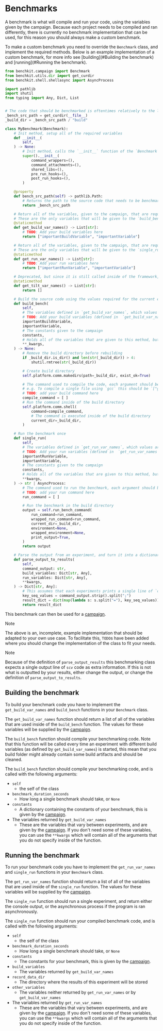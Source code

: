 # Benchmarks

A benchmark is what will compile and run your code, using the variables given by the campaign.
Because each project needs to be compiled and ran differently, there is currently no benchmark implementation that can be used, for this reason you should always make a custom benchmark.

To make a custom benchmark you need to override the `Benchmark` class, and implement the required methods.
Below is an example implementation of a custom benchmark, for more info see [building](#Building the benchmark) and [running](#Running the benchmark).
```python
from benchkit.campaign import Benchmark
from benchkit.utils.dir import get_curdir
from benchkit.shell.shellasync import AsyncProcess

import pathlib
import shutil
from typing import Any, Dict, List


# The code that should be benchmarked is oftentimes relatively to the location of the current file, which can be gotten using the following method
_bench_src_path = get_curdir(__file__)
_build_dir = _bench_src_path / "build"

class MyBenchmark(Benchmark):
    # Init method, setup all of the required variables
    def __init__(
        self,
    ) -> None:
        # Init method, calls the `__init__` function of the `Benchmark` class
        super().__init__(
            command_wrappers=(),
            command_attachments=(),
            shared_libs=(),
            pre_run_hooks=(),
            post_run_hooks=(),
        )

    @property
    def bench_src_path(self) -> pathlib.Path:
        # Returns the path to the source code that needs to be benchmarked
        return _bench_src_path

    # Return all of the variables, given to the campaign, that are required to build the source code.
    # These are the only variables that will be given to the `build_bench` method.
    @staticmethod
    def get_build_var_names() -> List[str]:
        # TODO: Add your build variables here
        return ["importantBuildVariable", "importantVariable"]

    # Return all of the variables, given to the campaign, that are required to run the benchmark.
    # These are the only variables that will be given to the `single_run` method.
    @staticmethod
    def get_run_var_names() -> List[str]:
        # TODO: Add your run variables here
        return ["importantRunVariable", "importantVariable"]

    # Deprecated, but since it is still called inside of the framework, it should still be overwritten, but only an empty array should be returned.
    @staticmethod
    def get_tilt_var_names() -> List[str]:
        return []

    # Build the source code using the values required for the current experiment
    def build_bench(
        self,
        # The variables defined in `get_build_var_names`, which values are given by the campaign
        # TODO: Add your build variables (defined in  `get_build_var_names`) here.
        importantBuildVariable,
        importantVariable,
        # The constants given to the campaign
        constants,
        # Holds all of the variables that are given to this method, but not used
        **_kwargs,
    ) -> None:
        # Remove the build directory before rebuilding
        if _build_dir.is_dir() and len(str(_build_dir)) > 4:
            shutil.rmtree(str(_build_dir))

        # Create build directory
        self.platform.comm.makedirs(path=_build_dir, exist_ok=True)

        # The command used to compile the code, each argument should be its own string in the array.
        # e.g. To compile a single file using `gcc` this should be `["gcc", path_to_file]`
        # TODO: add your build command here
        compile_command = [ ]
        # Run the command inside of the build directory
        self.platform.comm.shell(
            command=compile_command,
            # The command is executed inside of the build directory
            current_dir=_build_dir,
        )

    # Run the benchmark once
    def single_run(
        self,
        # The variables defined in `get_run_var_names`, which values are given by the campaign
        # TODO: Add your run variables (defined in  `get_run_var_names`) here.
        importantRunVariable,
        importantVariable,
        # The constants given to the campaign
        constants,
        # Holds all of the variables that are given to this method, but not used
        **kwargs,
    ) -> str | AsyncProcess:
        # The command used to run the benchmark, each argument should be its own string in the array.
        # TODO: add your run command here
        run_command = [ ]

        # Run the benchmark in the build directory
        output = self.run_bench_command(
            run_command=run_command,
            wrapped_run_command=run_command,
            current_dir=_build_dir,
            environment=None,
            wrapped_environment=None,
            print_output=True,
        )
        return output

    # Parse the output from an experiment, and turn it into a dictionary, any information that is returned from this method will be added to the output `csv` file
    def parse_output_to_results(
        self,
        command_output: str,
        build_variables: Dict[str, Any],
        run_variables: Dict[str, Any],
        **kwargs,
    ) -> Dict[str, Any]:
        # This assumes that each experiments prints a single line of `csv` code, with all of the information used in that run
        key_seq_values = command_output.strip().split(";")
        result_dict = dict(map(lambda s: s.split("="), key_seq_values))
        return result_dict
```
This benchmark can then be used for a [campaign](campaign.md).

> [!NOTE]
> The above is an, incomplete, example implementation that should be adapted to your own use case.
> To facilitate this, `TODO`s have been added where you should change the implementation of the class to fit your needs.

> [!NOTE]
> Because of the definition of `parse_output_results` this benchmarking class expects a single output line of `scv` code as extra information.
> If this is not what is outputted by your results, either change the output, or change the definition of `parse_output_to_results`.

## Building the benchmark

To build your benchmark code you have to implement the `get_build_var_names` and `build_bench` functions in your `Benchmark` class.

The `get_build_var_names` function should return a list of all of the variables that are used inside of the `build_bench` function.
The values for these variables will be supplied by the [campaign](campaign.md).

The `build_bench` function should compile your benchmarking code.
Note that this function will be called every time an experiment with different build variables (as defined by `get_build_var_names`) is started, this mean that you build folder might already contain some build artifacts and should be cleaned.

The `build_bench` function should compile your benchmarking code, and is called with the following arguments:
* `self`
    * the self of the class
* `benchmark_duration_seconds`
    * How long a single benchmark should take, or `None`
* `constants`
    * A dictionary containing the constants of your benchmark, this is given by the [campaign](campaign.md).
* The variables returned by `get_build_var_names`
    * These are the variables that vary between experiments, and are given by the [campaign](campaign.md).
If you don't need some of these variables, you can use the `**kwargs` which will contain all of the arguments that you do not specify inside of the function.

## Running the benchmark

To run your benchmark code you have to implement the `get_run_var_names` and `single_run` functions in your `Benchmark` class.

The `get_run_var_names` function should return a list of all of the variables that are used inside of the `single_run` function.
The values for these variables will be supplied by the [campaign](campaign.md).

The `single_run` function should run a single experiment, and return either the console output, or the asynchronous process if the program is ran asynchronously.

The `single_run` function should run your compiled benchmark code, and is called with the following arguments:
* `self`
    * the self of the class
* `benchmark_duration_seconds`
    * How long a single benchmark should take, or `None`
* `constants`
    * The constants for your benchmark, this is given by the [campaign](campaign.md).
* `build_variables`
    * The variables returned by `get_build_var_names`
* `record_data_dir`
    * The directory where the results of this experiment will be stored
* `other_variables`
    * The variables neither returned by `get_run_var_names` or by `get_build_var_names` 
* The variables returned by `get_run_var_names`
    * These are the variables that vary between experiments, and are given by the [campaign](campaign.md).
If you don't need some of these variables, you can use the `**kwargs` which will contain all of the arguments that you do not specify inside of the function.
